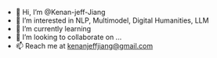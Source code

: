 - 👋 Hi, I’m @Kenan-jeff-Jiang
- 👀 I’m interested in NLP, Multimodel, Digital Humanities, LLM
- 🌱 I’m currently learning 
- 💞️ I’m looking to collaborate on ...
- 📫 Reach me at kenanjeffjiang@gmail.com

<!---
Kenan-jeff-Jiang/Kenan-jeff-Jiang is a ✨ special ✨ repository because its `README.md` (this file) appears on your GitHub profile.
You can click the Preview link to take a look at your changes.
--->
